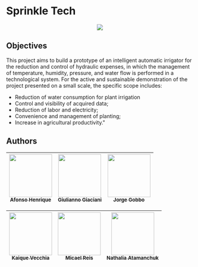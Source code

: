 # Sprinkle Tech
<p align="center">
    <img loading="lazy" src="http://img.shields.io/static/v1?label=STATUS&message=Developing&color=346eeb&style=for-the-badge"/>
</p>

## Objectives

This project aims to build a prototype of an intelligent automatic irrigator for the reduction and control of hydraulic expenses, in which the management of temperature, humidity, pressure, and water flow is performed in a technological system. For the active and sustainable demonstration of the project presented on a small scale, the specific scope includes:
* Reduction of water consumption for plant irrigation
* Control and visibility of acquired data;
* Reduction of labor and electricity;
* Convenience and management of planting;
* Increase in agricultural productivity."


## Authors

| [<img loading="lazy" src="https://avatars.githubusercontent.com/u/143664240?v=4" width=115><br><sub>Afonso Henrique</sub>](https://github.com/Cnaoeminhapraia) |  [<img loading="lazy" src="https://avatars.githubusercontent.com/u/135080264?v=4" width=115><br><sub>Giulianno Giaciani</sub>](https://github.com/GiuliannoGiaciani) | [<img loading="lazy" src="https://avatars.githubusercontent.com/u/143664283?v=4" width=115><br><sub>Jorge Gobbo</sub>](https://github.com/Jorge-Gobbo) |
| :---: | :---: | :---: |

| [<img loading="lazy" src="https://avatars.githubusercontent.com/u/123494342?v=4" width=115><br><sub>Kaique Vecchia</sub>](https://github.com/KaiqueVA) |  [<img loading="lazy" src="https://avatars.githubusercontent.com/u/143664155?v=4" width=115><br><sub>Micael Reis</sub>](https://github.com/Mik4reis) | [<img loading="lazy" src="https://avatars.githubusercontent.com/u/92125155?v=4" width=115><br><sub>Nathalia Atamanchuk</sub>](https://github.com/nathaliaatamanchuk) |
| :---: | :---: | :---: |